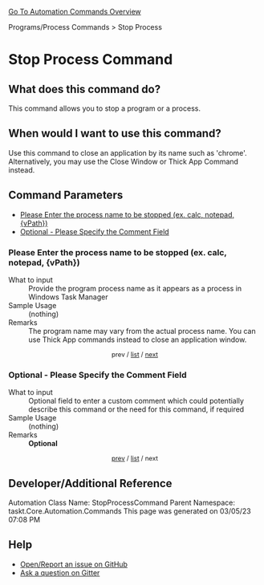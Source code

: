 <!--TITLE: Stop Process Command -->
<!-- SUBTITLE: a command in the Programs/Process Commands group. -->
[Go To Automation Commands Overview](/automation-commands.md)


Programs/Process Commands &gt; Stop Process


# Stop Process Command


## What does this command do?
This command allows you to stop a program or a process.


## When would I want to use this command?
Use this command to close an application by its name such as 'chrome'. Alternatively, you may use the Close Window or Thick App Command instead.


<a id="param_list"></a>
## Command Parameters
- [Please Enter the process name to be stopped (ex. calc, notepad, {vPath})](#param_0)
- [Optional - Please Specify the Comment Field](#param_1)


<a id="param_0"></a>
### Please Enter the process name to be stopped (ex. calc, notepad, {vPath})


<dl>
<dt>What to input</dt><dd>Provide the program process name as it appears as a process in Windows Task Manager</dd>
<dt>Sample Usage</dt><dd>(nothing)</dd>
<dt>Remarks</dt><dd>The program name may vary from the actual process name.  You can use Thick App commands instead to close an application window.</dd>
</dl>




<div style="font-size: 90%; text-align: center">


prev / [list](#param_list) / [next](#param_1)


</div>


<a id="param_1"></a>
### Optional - Please Specify the Comment Field


<dl>
<dt>What to input</dt><dd>Optional field to enter a custom comment which could potentially describe this command or the need for this command, if required</dd>
<dt>Sample Usage</dt><dd>(nothing)</dd>
<dt>Remarks</dt><dd><strong>Optional</strong><br></dd>
</dl>




<div style="font-size: 90%; text-align: center">


[prev](#param_1) / [list](#param_list) / next


</div>


## Developer/Additional Reference
Automation Class Name: StopProcessCommand
Parent Namespace: taskt.Core.Automation.Commands
This page was generated on 03/05/23 07:08 PM


## Help
- [Open/Report an issue on GitHub](https://github.com/rcktrncn/taskt/issues/new)
- [Ask a question on Gitter](https://gitter.im/taskt-rpa/Lobby)
